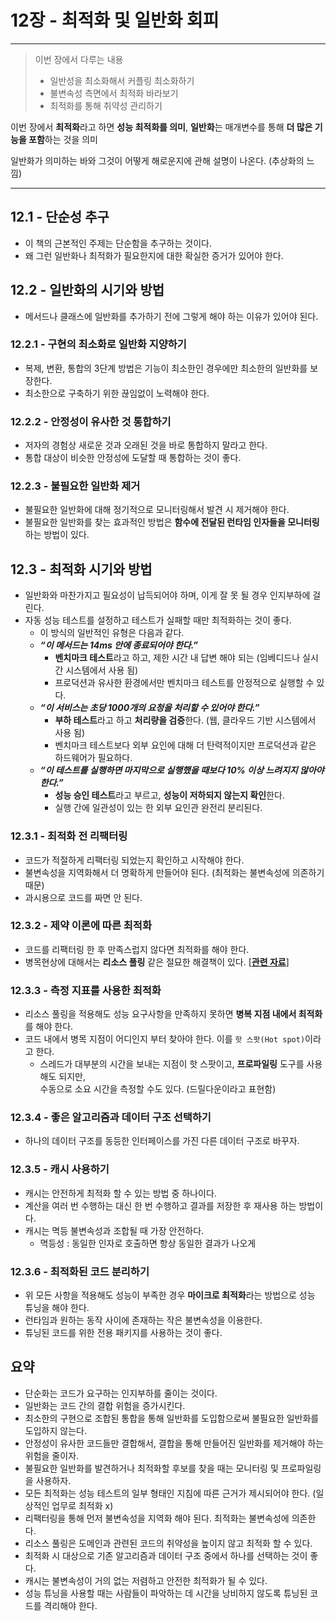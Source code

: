 # 12장 - 최적화 및 일반화 회피

---

> 이번 장에서 다루는 내용
>
> - 일반성을 최소화해서 커플링 최소화하기
> - 불변속성 측면에서 최적화 바라보기
> - 최적화를 통해 취약성 관리하기

이번 장에서 **최적화**라고 하면 **성능 최적화를 의미**, **일반화**는 매개변수를 통해 **더 많은 기능을 포함**하는 것을 의미

일반화가 의미하는 바와 그것이 어떻게 해로운지에 관해 설명이 나온다. (추상화의 느낌)

---

## 12.1 - 단순성 추구

- 이 책의 근본적인 주제는 단순함을 추구하는 것이다.
- 왜 그런 일반화나 최적화가 필요한지에 대한 확실한 증거가 있어야 한다.

## 12.2 - 일반화의 시기와 방법

- 메서드나 클래스에 일반화를 추가하기 전에 그렇게 해야 하는 이유가 있어야 된다.

### 12.2.1 - 구현의 최소화로 일반화 지양하기

- 복제, 변환, 통합의 3단계 방법은 기능이 최소한인 경우에만 최소한의 일반화를 보장한다.
- 최소한으로 구축하기 위한 끊임없이 노력해야 한다.

### 12.2.2 - 안정성이 유사한 것 통합하기

- 저자의 경험상 새로운 것과 오래된 것을 바로 통합하지 말라고 한다.
- 통합 대상이 비슷한 안정성에 도달할 때 통합하는 것이 좋다.

### 12.2.3 - 불필요한 일반화 제거

- 불필요한 일반화에 대해 정기적으로 모니터링해서 발견 시 제거해야 한다.
- 불필요한 일반화를 찾는 효과적인 방법은 **함수에 전달된 런타임 인자들을 모니터링** 하는 방법이 있다.

## 12.3 - 최적화 시기와 방법

- 일반화와 마찬가지고 필요성이 납득되어야 하며, 이게 잘 못 될 경우 인지부하에 걸린다.
- 자동 성능 테스트를 설정하고 테스트가 실패할 때만 최적화하는 것이 좋다.
    - 이 방식의 일반적인 유형은 다음과 같다.
    - ***“이 메서드는 14ms 안에 종료되어야 한다.”***
        - **벤치마크 테스트**라고 하고, 제한 시간 내 답변 해야 되는 (임베디드나 실시간 시스템에서 사용 됨)
        - 프로덕션과 유사한 환경에서만 벤치마크 테스트를 안정적으로 실행할 수 있다.
    - ***“이 서비스는 초당 1000개의 요청을 처리할 수 있어야 한다.”***
        - **부하 테스트**라고 하고 **처리량을 검증**한다. (웹, 클라우드 기반 시스템에서 사용 됨)
        - 벤치마크 테스트보다 외부 요인에 대해 더 탄력적이지만 프로덕션과 같은 하드웨어가 필요하다.
    - ***“이 테스트를 실행하면 마지막으로 실행했을 때보다 10% 이상 느려지지 않아야 한다.”***
        - **성능 승인 테스트**라고 부르고, **성능이 저하되지 않는지 확인**한다.
        - 실행 간에 일관성이 있는 한 외부 요인관 완전리 분리된다.

### 12.3.1 - 최적화 전 리팩터링

- 코드가 적절하게 리팩터링 되었는지 확인하고 시작해야 한다.
- 불변속성을 지역화해서 더 명확하게 만들어야 된다. (최적화는 불변속성에 의존하기 때문)
- 과시용으로 코드를 짜면 안 된다.

### 12.3.2 - 제약 이론에 따른 최적화

- 코드를 리팩터링 한 후 만족스럽지 않다면 최적화를 해야 한다.
- 병목현상에 대해서는 **리소스 풀링** 같은 절묘한 해결책이 있다. [**[관련 자료](https://psyhm.tistory.com/50)**]

### 12.3.3 - 측정 지표를 사용한 최적화

- 리소스 풀링을 적용해도 성능 요구사항을 만족하지 못하면 **병복 지점 내에서 최적화**를 해야 한다.
- 코드 내에서 병목 지점이 어디인지 부터 찾아야 한다. 이를 `핫 스팟(Hot spot)`이라고 한다.
    - 스레드가 대부분의 시간을 보내는 지점이 핫 스팟이고, **프로파일링** 도구를 사용해도 되지만, \
      수동으로 소요 시간을 측정할 수도 있다. (드릴다운이라고 표현함)

### 12.3.4 - 좋은 알고리즘과 데이터 구조 선택하기

- 하나의 데이터 구조를 동등한 인터페이스를 가진 다른 데이터 구조로 바꾸자.

### 12.3.5 - 캐시 사용하기

- 캐시는 안전하게 최적화 할 수 있는 방법 중 하나이다.
- 계산을 여러 번 수행하는 대신 한 번 수행하고 결과를 저장한 후 재사용 하는 방법이다.
- 캐시는 멱등 불변속성과 조합될 때 가장 안전하다.
    - 멱등성 : 동일한 인자로 호출하면 항상 동일한 결과가 나오게

### 12.3.6 - 최적화된 코드 분리하기

- 위 모든 사항을 적용해도 성능이 부족한 경우 **마이크로 최적화**라는 방법으로 성능 튜닝을 해야 한다.
- 런타임과 원하는 동작 사이에 존재하는 작은 불변속성을 이용한다.
- 튜닝된 코드를 위한 전용 패키지를 사용하는 것이 좋다.

## 요약

- 단순화는 코드가 요구하는 인지부하를 줄이는 것이다.
- 일반화는 코드 간의 결합 위험을 증가시킨다.
- 최소한의 구현으로 조합된 통합을 통해 일반화를 도입함으로써 불필요한 일반화를 도입하지 않는다.
- 안정성이 유사한 코드들만 결합해서, 결합을 통해 만들어진 일반화를 제거해야 하는 위험을 줄이자.
- 불필요한 일반화를 발견하거나 최적화할 후보를 찾을 때는 모니터링 및 프로파일링을 사용하자.
- 모든 최적화는 성능 테스트의 일부 형태인 지침에 따른 근거가 제시되어야 한다. (일상적인 업무로 최적화 x)
- 리팩터링을 통해 먼저 불변속성을 지역화 해야 된다. 최적화는 불변속성에 의존한다.
- 리소스 풀링은 도메인과 관련된 코드의 취약성을 높이지 않고 최적화 할 수 있다.
- 최적화 시 대상으로 기존 알고리즘과 데이터 구조 중에서 하나를 선택하는 것이 좋다.
- 캐시는 불변속성이 거의 없는 저렴하고 안전한 최적화가 될 수 있다.
- 성능 튜닝을 사용할 때는 사람들이 파악하는 데 시간을 낭비하지 않도록 튜닝된 코드를 격리해야 한다.